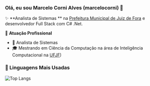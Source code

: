 ### Olá, eu sou Marcelo Corni Alves (marcelocorni) 👋

✨ **Analista de Sistemas ** na [Prefeitura Municipal de Juiz de Fora](http://www.pjf.mg.gov.br) e desenvolvedor Full Stack com C# .Net.

🏢 **Atuação Profissional**
- 🚀 Analista de Sistemas 
- 🎓 Mestrando em Ciência da Computação na área de Inteligência Computacional na [UFJF](https://www2.ufjf.br/pgcc/))

### 🚀 Linguagens Mais Usadas

![Top Langs](https://github-readme-stats.vercel.app/api/top-langs/?username=marcelocorni&layout=compact)

